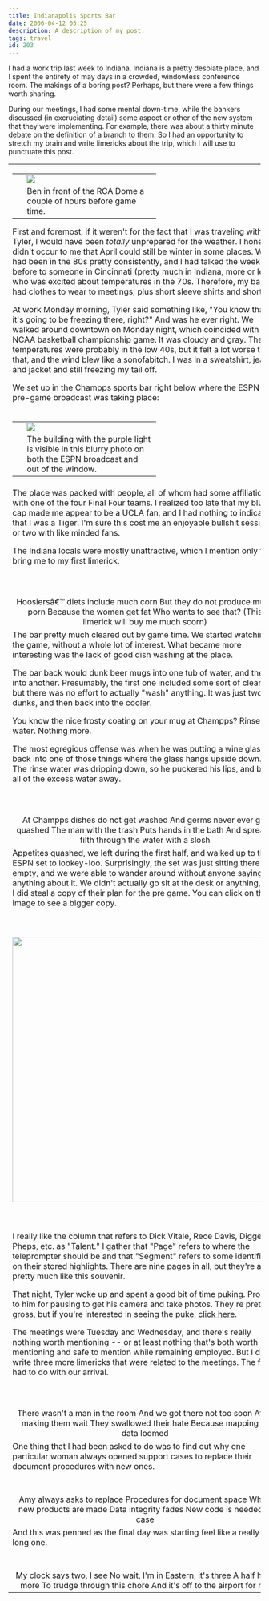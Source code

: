```yaml
---
title: Indianapolis Sports Bar
date: 2006-04-12 05:25
description: A description of my post.
tags: travel
id: 203
---
```

I had a work trip last week to Indiana.  Indiana is a pretty desolate place, and I spent the entirety of may days in a crowded, windowless conference room.  The makings of a boring post?  Perhaps, but there were a few things worth sharing.

During our meetings, I had some mental down-time, while the bankers discussed (in excruciating detail) some aspect or other of the new system that they were implementing.  For example, there was about a thirty minute debate on the definition of a branch to them.  So I had an opportunity to stretch my brain and write limericks about the trip, which I will use to punctuate this post.

<table><tr><td>

<table cellpadding="2" align="right"><tr><td width="5" rowspan="2"><spacer type="block" width="5" height="1"></spacer></td><td width="250" ><img src="/img/ben-rcadome.jpg"/></td></tr><tr><td class="caption" width="250">Ben in front of the RCA Dome a couple of hours before game time.</td></tr></table>

First and foremost, if it weren't for the fact that I was traveling with Tyler, I would have been <i>totally</i> unprepared for the weather.  I honestly didn't occur to me that April could still be winter in some places.  We had been in the 80s pretty consistently, and I had talked the week before to someone in Cincinnati (pretty much in Indiana, more or less), who was excited about temperatures in the 70s.  Therefore, my bag had clothes to wear to meetings, plus short sleeve shirts and shorts.

At work Monday morning, Tyler said something like, "You know that it's going to be freezing there, right?"  And was he ever right.  We walked around downtown on Monday night, which coincided with the NCAA basketball championship game.  It was cloudy and gray.  The temperatures were probably in the low 40s, but it felt a lot worse than that, and the wind blew like a sonofabitch.  I was in a sweatshirt, jeans, and jacket and still freezing my tail off.

We set up in the Champps sports bar right below where the ESPN pre-game broadcast was taking place:</td></tr>

<tr><td><table cellpadding="2" align="center"><tr><td width="5" rowspan="2"><spacer type="block" width="5" height="1"></spacer></td><td width="250" ><img src="/img/indychammps.jpg"/></td></tr><tr><td class="caption" width="250">The building with the purple light is visible in this blurry photo on both the ESPN broadcast and out of the window.</td></tr></table></td></tr>

<tr><td>The place was packed with people, all of whom had some affiliation with one of the four Final Four teams.  I realized too late that my blue cap made me appear to be a UCLA fan, and I had nothing to indicate that I was a Tiger.  I'm sure this cost me an enjoyable bullshit session or two with like minded fans.

The Indiana locals were mostly unattractive, which I mention only to bring me to my first limerick.</td></tr>

<tr><td class="caption"><center><br /><br />Hoosiersâ€™ diets include much corn
But they do not produce much porn
Because the women get fat
Who wants to see that?
(This limerick will buy me much scorn)</center></td></tr>

<tr><td>The bar pretty much cleared out by game time.  We started watching the game, without a whole lot of interest.  What became more interesting was the lack of good dish washing at the place.

The bar back would dunk beer mugs into one tub of water, and then into another.  Presumably, the first one included some sort of cleanser, but there was no effort to actually "wash" anything.  It was just two dunks, and then back into the cooler.

You know the nice frosty coating on your mug at Champps?  Rinse water.  Nothing more.

The most egregious offense was when he was putting a wine glass back into one of those things where the glass hangs upside down.  The rinse water was dripping down, so he puckered his lips, and blew all of the excess water away.</td></tr>

<tr><td class="caption"><center><br /><br />At Champps dishes do not get washed
And germs never ever get quashed
The man with the trash
Puts hands in the bath
And spreads filth through the water with a slosh</center></td></tr>

<tr><td>Appetites quashed, we left during the first half, and walked up to the ESPN set to lookey-loo.  Surprisingly, the set was just sitting there empty, and we were able to wander around without anyone saying anything about it.  We didn't actually go sit at the desk or anything, but I did steal a copy of their plan for the pre game.  You can click on the image to see a bigger copy.<p>&nbsp;</p></td></tr>

<tr><td><center><a href="/img/gamedayscript.jpg" target="_blank"><img src="/img/gamedayscript.jpg" width="530" /></a></center></td></tr>

<tr><td><p>&nbsp;</p>I really like the column that refers to Dick Vitale, Rece Davis, Digger Pheps, etc. as "Talent."  I gather that "Page" refers to where the teleprompter should be and that "Segment" refers to some identifier on their stored highlights.  There are nine pages in all, but they're all pretty much like this souvenir.

That night, Tyler woke up and spent a good bit of time puking.  Props to him for pausing to get his camera and take photos.  They're pretty gross, but if you're interested in seeing the puke, <a href="#" onclick="window.open('/img/tylerspuke.jpg');">click here</a>.

The meetings were Tuesday and Wednesday, and there's really nothing worth mentioning -- or at least nothing that's both worth mentioning and safe to mention while remaining employed.  But I did write three more limericks that were related to the meetings.  The first had to do with our arrival.</td></tr>

<tr><td class="caption"><center><br /><br />There wasn't a man in the room
And we got there not too soon
After making them wait
They swallowed their hate
Because mapping of data loomed
</center></td></tr>

<tr><td>One thing that I had been asked to do was to find out why one particular woman always opened support cases to replace their document procedures with new ones.</td></tr>

<tr><td class="caption"><center><br /><br />Amy always asks to replace
Procedures for document space
When new products are made
Data integrity fades
New code is needed in case
</center></td></tr>

<tr><td>And this was penned as the final day was starting feel like a really long one.</td></tr>

<tr><td class="caption"><center><br /><br />My clock says two, I see
No wait, I'm in Eastern, it's three
A half hour more
To trudge through this chore
And it's off to the airport for me
</center></td></tr></table>
